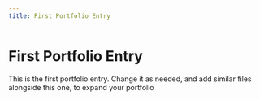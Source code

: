 ```yaml
---
title: First Portfolio Entry
---
```


# First Portfolio Entry

This is the first portfolio entry. Change it as needed, and add similar files alongside this one, to expand your portfolio